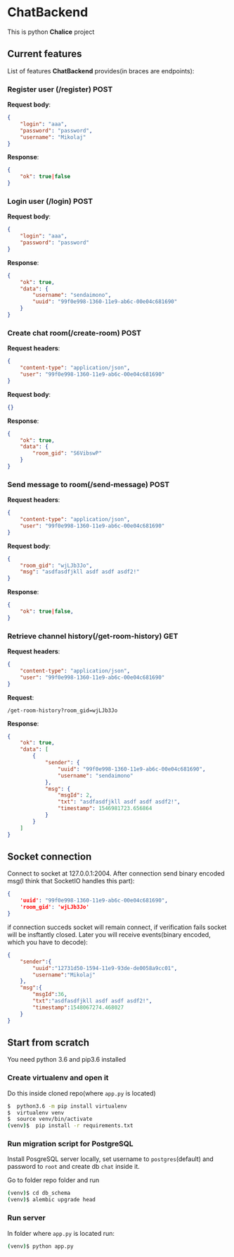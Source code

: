 # ChatBackend

This is python **Chalice** project

## Current features

List of features **ChatBackend** provides(in braces are endpoints):

### Register user (/register) POST

**Request body**:
```json
{
	"login": "aaa",
	"password": "password",
	"username": "Mikolaj"
}
```
**Response**:
```json
{
	"ok": true|false
}
```
### Login user (/login) POST
**Request body**:
```json
{
	"login": "aaa",
	"password": "password"
}
```
**Response**:
```json
{
    "ok": true,
    "data": {
        "username": "sendaimono",
        "uuid": "99f0e998-1360-11e9-ab6c-00e04c681690"
    }
}
```
### Create chat room(/create-room) POST
**Request headers**:
```json
{
    "content-type": "application/json",
    "user": "99f0e998-1360-11e9-ab6c-00e04c681690"
}
```
**Request body**:
```json
{}
```
**Response**:
```json
{
    "ok": true,
    "data": {
        "room_gid": "S6VibswP"
    }
}
```
### Send message to room(/send-message) POST
**Request headers**:
```json
{
    "content-type": "application/json",
    "user": "99f0e998-1360-11e9-ab6c-00e04c681690"
}
```
**Request body**:
```json
{
	"room_gid": "wjLJb3Jo",
	"msg": "asdfasdfjkll asdf asdf asdf2!"
}
```
**Response**:
```json
{
    "ok": true|false,
}
```
### Retrieve channel history(/get-room-history) GET
**Request headers**:
```json
{
    "content-type": "application/json",
    "user": "99f0e998-1360-11e9-ab6c-00e04c681690"
}
```
**Request**: 
```
/get-room-history?room_gid=wjLJb3Jo
```
**Response**:
```json
{
    "ok": true,
    "data": [
        {
            "sender": {
                "uuid": "99f0e998-1360-11e9-ab6c-00e04c681690",
                "username": "sendaimono"
            },
            "msg": {
                "msgId": 2,
                "txt": "asdfasdfjkll asdf asdf asdf2!",
                "timestamp": 1546981723.656864
            }
        }
    ]
}
```

## Socket connection

Connect to socket at 127.0.0.1:2004. After connection send binary encoded msg(I think that SocketIO handles this part):
```json
{
    'uuid': "99f0e998-1360-11e9-ab6c-00e04c681690",
    'room_gid': 'wjLJb3Jo'
}
```
if connection succeds socket will remain connect, if verification fails socket will be insftantly closed. Later you will receive events(binary encoded, which you have to decode):
```json
{  
    "sender":{  
        "uuid":"12731d50-1594-11e9-93de-de0058a9cc01",
        "username":"Mikolaj"
    },
    "msg":{  
        "msgId":36,
        "txt":"asdfasdfjkll asdf asdf asdf2!",
        "timestamp":1548067274.468027
    }
}
```



## Start from scratch

You need python 3.6 and pip3.6 installed

### Create virtualenv and open it

Do this inside cloned repo(where `app.py` is located)

```bash
$  python3.6 -m pip install virtualenv
$  virtualenv venv
$  source venv/bin/activate
(venv)$  pip install -r requirements.txt
```

### Run migration script for PostgreSQL

Install PosgreSQL server locally, set username to `postgres`(default) and password to `root` and create db `chat` inside it.

Go to folder repo folder and run
```sh
(venv)$ cd db_schema
(venv)$ alembic upgrade head
```

### Run server

In folder where `app.py` is located run:
```sh
(venv)$ python app.py
```